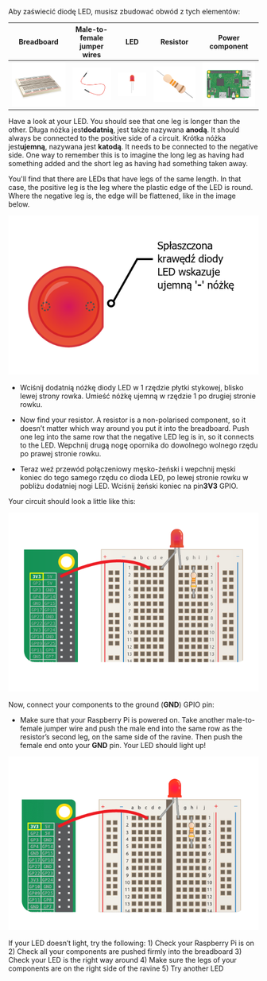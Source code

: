 Aby zaświecić diodę LED, musisz zbudować obwód z tych elementów:

| Breadboard                           | Male-to-female jumper wires                  | LED                    | Resistor                         | Power component                        |
| ------------------------------------ | -------------------------------------------- | ---------------------- | -------------------------------- | -------------------------------------- |
| ![breadboard](images/breadboard.png) | ![przewód gniazdo-wtyk](images/mfjumper.png) | ![LED](images/led.png) | ![resistor](images/resistor.png) | ![raspberrypi](images/raspberrypi.png) |

Have a look at your LED. You should see that one leg is longer than the other. Długa nóżka jest**dodatnią**, jest także nazywana **anodą**. It should always be connected to the positive side of a circuit. Krótka nóżka jest**ujemną**, nazywana jest **katodą**. It needs to be connected to the negative side. One way to remember this is to imagine the long leg as having had something added and the short leg as having had something taken away.

You'll find that there are LEDs that have legs of the same length. In that case, the positive leg is the leg where the plastic edge of the LED is round. Where the negative leg is, the edge will be flattened, like in the image below.

![Zbliżenie diody LED](images/LEDcloseup.png)

+ Wciśnij dodatnią nóżkę diody LED w 1 rzędzie płytki stykowej, blisko lewej strony rowka. Umieść nóżkę ujemną w rzędzie 1 po drugiej stronie rowku.

+ Now find your resistor. A resistor is a non-polarised component, so it doesn’t matter which way around you put it into the breadboard. Push one leg into the same row that the negative LED leg is in, so it connects to the LED. Wepchnij drugą nogę opornika do dowolnego wolnego rzędu po prawej stronie rowku.

+ Teraz weź przewód połączeniowy męsko-żeński i wepchnij męski koniec do tego samego rzędu co dioda LED, po lewej stronie rowku w pobliżu dodatniej nogi LED. Wciśnij żeński koniec na pin**3V3** GPIO.

Your circuit should look a little like this:

![Circuit Missing Ground](images/ground-missing.png)

Now, connect your components to the ground (**GND**) GPIO pin:

+ Make sure that your Raspberry Pi is powered on. Take another male-to-female jumper wire and push the male end into the same row as the resistor’s second leg, on the same side of the ravine. Then push the female end onto your **GND** pin. Your LED should light up!

![Circuit Current Flow](images/circuit-current-flow.gif)

If your LED doesn’t light, try the following: 1) Check your Raspberry Pi is on 2) Check all your components are pushed firmly into the breadboard 3) Check your LED is the right way around 4) Make sure the legs of your components are on the right side of the ravine 5) Try another LED
